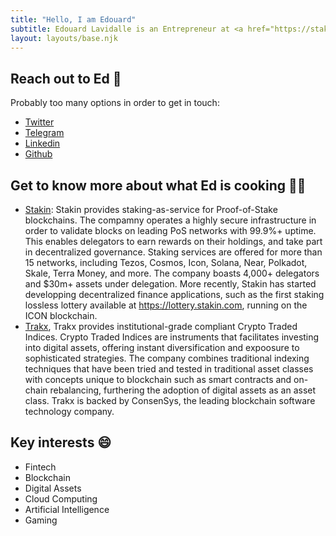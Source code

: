 ```yaml
---
title: "Hello, I am Edouard"
subtitle: Edouard Lavidalle is an Entrepreneur at <a href="https://stakin.com">Stakin.com</a> and <a href="https://trakx.io/">Trakx.io</a>.
layout: layouts/base.njk
---
```


## Reach out to Ed 💌

Probably too many options in order to get in touch:

- [Twitter](https://twitter.com/EdouardL)
- [Telegram](https://t.me/edouardlvdl)
- [Linkedin](https://www.linkedin.com/in/edouardlavidalle/)
- [Github](https://github.com/EdouardLvdl)

## Get to know more about what Ed is cooking 👨‍🍳

- [Stakin](https://stakin.com): Stakin provides staking-as-service for Proof-of-Stake blockchains. The compamny operates a highly secure infrastructure in order to validate blocks on leading PoS networks with 99.9%+ uptime. This enables delegators to earn rewards on their holdings, and take part in decentralized governance. Staking services are offered for more than 15 networks, including Tezos, Cosmos, Icon, Solana, Near, Polkadot, Skale, Terra Money, and more. The company boasts 4,000+ delegators and \$30m+ assets under delegation. More recently, Stakin has started developping decentralized finance applications, such as the first staking lossless lottery available at https://lottery.stakin.com, running on the ICON blockchain.
- [Trakx](https://trakx.io/), Trakx provides institutional-grade compliant Crypto Traded Indices. Crypto Traded Indices are instruments that facilitates investing into digital assets, offering instant diversification and expoosure to sophisticated strategies. The company combines traditional indexing techniques that have been tried and tested in traditional asset classes with concepts unique to blockchain such as smart contracts and on-chain rebalancing, furthering the adoption of digital assets as an asset class. Trakx is backed by ConsenSys, the leading blockchain software technology company.

## Key interests 😄

- Fintech
- Blockchain
- Digital Assets
- Cloud Computing
- Artificial Intelligence
- Gaming
